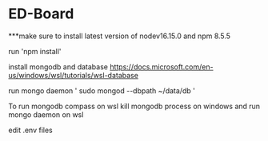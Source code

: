 # ED-Board

***make sure to install latest version of nodev16.15.0 and npm 8.5.5

run  'npm install'

install mongodb and database https://docs.microsoft.com/en-us/windows/wsl/tutorials/wsl-database

run mongo daemon ' sudo mongod --dbpath ~/data/db '

To run mongodb compass on wsl kill mongodb process on windows and run mongo daemon on wsl

edit .env files